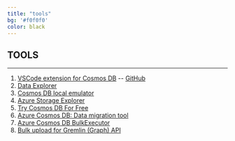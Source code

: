 ```yaml
---
title: "tools"
bg: '#f0f0f0'
color: black
---
```


TOOLS
-----

* * * * *

1.  [VSCode extension for Cosmos DB](https://na01.safelinks.protection.outlook.com/?url=https%3A%2F%2Fmarketplace.visualstudio.com%2Fitems%3FitemName%3Dms-azuretools.vscode-cosmosdb&data=04%7C01%7Crimman%40microsoft.com%7C0cc64392a78b4aab9c7208d57d0cbb16%7C72f988bf86f141af91ab2d7cd011db47%7C1%7C0%7C636552415998557858%7CUnknown%7CTWFpbGZsb3d8eyJWIjoiMC4wLjAwMDAiLCJQIjoiV2luMzIiLCJBTiI6Ik1haWwifQ%3D%3D%7C-1&sdata=n8LsK6xyuRk%2BF7fEZGiSeituNyvMMVh2poTHnBSoQZs%3D&reserved=0) -- [GitHub](https://na01.safelinks.protection.outlook.com/?url=https%3A%2F%2Fgithub.com%2FMicrosoft%2Fvscode-cosmosdb&data=04%7C01%7Crimman%40microsoft.com%7C0cc64392a78b4aab9c7208d57d0cbb16%7C72f988bf86f141af91ab2d7cd011db47%7C1%7C0%7C636552415998557858%7CUnknown%7CTWFpbGZsb3d8eyJWIjoiMC4wLjAwMDAiLCJQIjoiV2luMzIiLCJBTiI6Ik1haWwifQ%3D%3D%7C-1&sdata=YKozKcIHt2mFZCsYKhScu3lPZlE4IjzQXswqXWnYb7I%3D&reserved=0)
2.  [Data Explorer](https://azure.microsoft.com/en-us/updates/documentdb-data-explorer-preview-now-available-in-the-azure-portal/)
3.  [Cosmos DB local emulator](https://docs.microsoft.com/en-us/azure/cosmos-db/local-emulator)
4.  [Azure Storage Explorer](https://docs.microsoft.com/en-us/azure/cosmos-db/storage-explorer)
5.  [Try Cosmos DB For Free](https://azure.microsoft.com/en-us/try/cosmosdb/)
6.  [Azure Cosmos DB: Data migration tool](https://docs.microsoft.com/en-us/azure/cosmos-db/import-data)
7.  [Azure Cosmos DB BulkExecutor](https://docs.microsoft.com/en-us/azure/cosmos-db/bulk-executor-overview)
8.  [Bulk upload for Gremlin (Graph) API](https://github.com/Microsoft/Microsoft.Azure.Graphs.BulkImport/)
